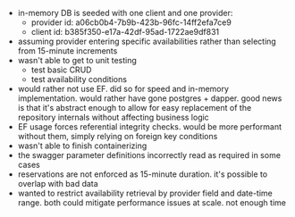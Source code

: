 - in-memory DB is seeded with one client and one provider:
  - provider id: a06cb0b4-7b9b-423b-96fc-14ff2efa7ce9
  - client id: b385f350-e17a-42df-95ad-1722ae9df831
- assuming provider entering specific availabilities rather than selecting from 15-minute increments
- wasn't able to get to unit testing
    - test basic CRUD
    - test availability conditions
- would rather not use EF. did so for speed and in-memory implementation. would rather have gone postgres + dapper. good news is that it's abstract enough to allow for easy replacement of the repository internals without affecting business logic
- EF usage forces referential integrity checks. would be more performant without them, simply relying on foreign key conditions
- wasn't able to finish containerizing
- the swagger parameter definitions incorrectly read as required in some cases
- reservations are not enforced as 15-minute duration. it's possible to overlap with bad data
- wanted to restrict availability retrieval by provider field and date-time range. both could mitigate performance issues at scale. not enough time
